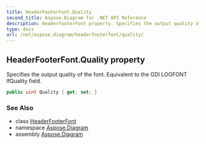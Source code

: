 ```yaml
---
title: HeaderFooterFont.Quality
second_title: Aspose.Diagram for .NET API Reference
description: HeaderFooterFont property. Specifies the output quality of the font. Equivalent to the GDI LOGFONT lfQuality field
type: docs
url: /net/aspose.diagram/headerfooterfont/quality/
---
```

## HeaderFooterFont.Quality property

Specifies the output quality of the font. Equivalent to the GDI LOGFONT lfQuality field.

```csharp
public uint Quality { get; set; }
```

### See Also

* class [HeaderFooterFont](../)
* namespace [Aspose.Diagram](../../headerfooterfont/)
* assembly [Aspose.Diagram](../../../)


